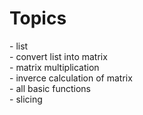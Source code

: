 <h1>Topics</h1>
- list <br>
- convert list into matrix<br>
- matrix multiplication<br>
- inverce calculation of matrix<br>
- all basic functions<br>
- slicing<br>
